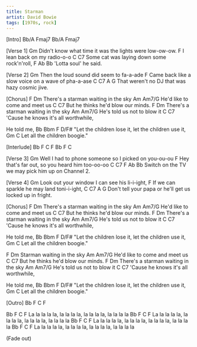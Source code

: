 ```yaml
---
title: Starman
artist: David Bowie
tags: [1970s, rock]
---
```


[Intro]
Bb/A Fmaj7
Bb/A Fmaj7


[Verse 1]
Gm
Didn't know what time it was the lights were low-ow-ow.
F
 I lean back on my radio-o-o
C                            C7
 Some cat was laying down some rock'n'roll,
                     F  Ab Bb
'Lotta soul' he said.


[Verse 2]
Gm
 Then the loud sound did seem to fa-a-ade
F
 Came back like a slow voice on a wave of pha-a-ase
C                            C7               A    G
 That weren't no DJ that was hazy cosmic jive.


[Chorus]
          F       Dm
There's a starman waiting in the sky
     Am               Am7/G
He'd like to come and meet us
       C                   C7
But he thinks he'd blow our minds.
          F       Dm
There's a starman waiting in the sky
     Am             Am7/G
He's told us not to blow it
          C                 C7
'Cause he knows it's all worthwhile,

He told me,
Bb          Bbm             F         D/F#
   "Let the children lose it, let the children use it,
Gm             C
   Let all the children boogie."


[Interlude]
Bb   F   C   F   Bb   F   C


[Verse 3]
Gm
  Well I had to phone someone so I picked on you-ou-ou
F
  Hey that's far out, so you heard him too-oo-oo
C                         C7                      F  Ab Bb
  Switch on the TV we may pick him up on Channel 2.


[Verse 4]
Gm
  Look out your window I can see his li-i-ight,
F
  If we can sparkle he may land toni-i-ight,
C                              C7                        A    G
 Don't tell your papa or he'll get us locked up in fright.


[Chorus]
          F       Dm
There's a starman waiting in the sky
     Am               Am7/G
He'd like to come and meet us
       C                     C7
But he thinks he'd blow our minds.
          F       Dm
There's a starman waiting in the sky
     Am             Am7/G
He's told us not to blow it
          C                  C7
'Cause he knows it's all worthwhile,

He told me,
Bb          Bbm             F         D/F#
   "Let the children lose it, let the children use it,
Gm             C
   Let all the children boogie."

F         Dm
  Starman waiting in the sky
     Am               Am7/G
He'd like to come and meet us
       C                    C7
But he thinks he'd blow our minds.
          F       Dm
There's a starman waiting in the sky
     Am             Am7/G
He's told us not to blow it
          C                   C7
'Cause he knows it's all worthwhile,

He told me,
Bb          Bbm             F         D/F#
   "Let the children lose it, let the children use it,
Gm             C
   Let all the children boogie."


[Outro]
Bb   F   C   F

Bb          F            C            F
La la la la la, la la la la, la la la la, la la la la
Bb          F            C            F
La la la la la, la la la la, la la la la, la la la la
Bb          F            C            F
La la la la la, la la la la, la la la la, la la la la
Bb          F            C            F
La la la la la, la la la la, la la la la, la la la la

(Fade out)